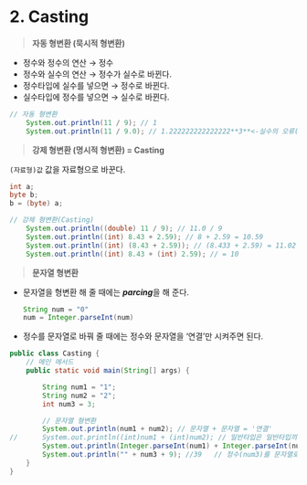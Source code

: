 # 2. Casting

> **자동 형변환 (묵시적 형변환)**
> 
- 정수와 정수의 연산 → 정수
- 정수와 실수의 연산 → 정수가 실수로 바뀐다.
- 정수타입에 실수를 넣으면 → 정수로 바뀐다.
- 실수타입에 정수를 넣으면 → 실수로 바뀐다.

```java
// 자동 형변환
	System.out.println(11 / 9); // 1
	System.out.println(11 / 9.0); // 1.222222222222222**3**<-실수의 오류(무한소수)
```

> **강제 형변환 (명시적 형변환) = Casting**
> 

`(자료형)값` 값을 자료형으로 바꾼다.
```java
int a;
byte b;
b = (byte) a;
```
```java
// 강제 형변환(Casting)
	System.out.println((double) 11 / 9); // 11.0 / 9
	System.out.println((int) 8.43 + 2.59); // 8 + 2.59 = 10.59
	System.out.println((int) (8.43 + 2.59)); // (8.433 + 2.59) = 11.02 에서 소숫점 아래 버림 == 11 (형변환은 소괄호 안에 있는 연산기호부터 먼저 일어난다.)
	System.out.println((int) 8.43 + (int) 2.59); // = 10
```

> **문자열 형변환**
> 
- 문자열을 형변환 해 줄 때에는 ***parcing***을 해 준다.
    
    ```java
    String num = "0"
    num = Integer.parseInt(num)
    ```
    
- 정수를 문자열로 바꿔 줄 때에는 정수와 문자열을 ‘연결’만 시켜주면 된다.

```java
public class Casting {
	// 메인 메서드
	public static void main(String[] args) {

		String num1 = "1";
		String num2 = "2";
		int num3 = 3;

		// 문자열 형변환
		System.out.println(num1 + num2); // 문자열 + 문자열 = '연결'
//		System.out.println((int)num1 + (int)num2); // 일반타입은 일반타입끼리 형변환이 가능. But, String은 클래스타입이기 때문에 클래스타입으로 형변환이 가능.
		System.out.println(Integer.parseInt(num1) + Integer.parseInt(num2)); // 클래스타입 형변환
		System.out.println("" + num3 + 9); //39   // 정수(num3)를 문자열로 바꿔줌->정수와 문자열 연결
	}
}
```
